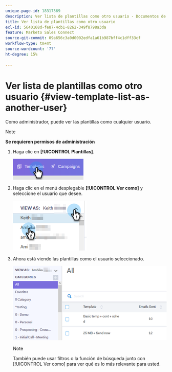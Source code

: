```yaml
---
unique-page-id: 18317369
description: Ver lista de plantillas como otro usuario - Documentos de Marketo - Documentación del producto
title: Ver lista de plantillas como otro usuario
exl-id: 5640168d-fe87-4cb1-8262-349f8798a3da
feature: Marketo Sales Connect
source-git-commit: 09a656c3a0d0002edfa1a61b987bff4c1dff33cf
workflow-type: tm+mt
source-wordcount: '77'
ht-degree: 15%

---
```


# Ver lista de plantillas como otro usuario {#view-template-list-as-another-user}

Como administrador, puede ver las plantillas como cualquier usuario.

>[!NOTE]
>
>**Se requieren permisos de administración**

1. Haga clic en **[!UICONTROL Plantillas]**.

   ![](assets/one.png)

1. Haga clic en el menú desplegable **[!UICONTROL Ver como]** y seleccione el usuario que desee.

   ![](assets/two.png)

1. Ahora está viendo las plantillas como el usuario seleccionado.

   ![](assets/three.png)

   >[!NOTE]
   >
   >También puede usar filtros o la función de búsqueda junto con [!UICONTROL Ver como] para ver qué es lo más relevante para usted.
